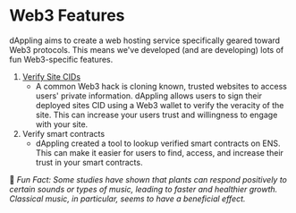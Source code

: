# Web3 Features

dAppling aims to create a web hosting service specifically geared toward Web3 protocols. This means we've developed (and are developing) lots of fun Web3-specific features.

1. [Verify Site CIDs](../guides/verify-a-site-cid.md)
   * A common Web3 hack is cloning known, trusted websites to access users' private information. dAppling allows users to sign their deployed sites CID using a Web3 wallet to verify the veracity of the site. This can increase your users trust and willingness to engage with your site.
2. Verify smart contracts
   * dAppling created a tool to lookup verified smart contracts on ENS. This can make it easier for users to find, access, and increase their trust in your smart contracts.



:cactus: _Fun Fact: Some studies have shown that plants can respond positively to certain sounds or types of music, leading to faster and healthier growth. Classical music, in particular, seems to have a beneficial effect._
